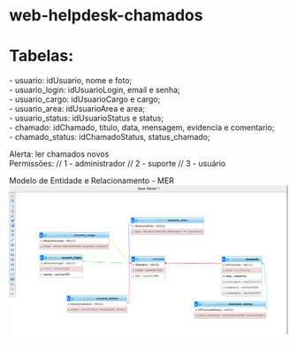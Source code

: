 # web-helpdesk-chamados

<h1>Tabelas:</h1>
    - usuario: idUsuario, nome e foto;<br>
    - usuario_login: idUsuarioLogin, email e senha;<br>
    - usuario_cargo: idUsuarioCargo e cargo;<br>
    - usuario_area: idUsuarioArea e area;<br>
    - usuario_status: idUsuarioStatus e status;<br>
    - chamado: idChamado, titulo, data, mensagem, evidencia e comentario;<br>
    - chamado_status: idChamadoStatus, status_chamado;<br>

Alerta: ler chamados novos<br>
Permissões:
// 1 - administrador
// 2 - suporte
// 3 - usuário

Modelo de Entidade e Relacionamento - MER
<br>
![Modelo de Entidade e Relacionamento - MER](https://github.com/Dwho-O/web-helpdesk-chamados/blob/main/MER.png)